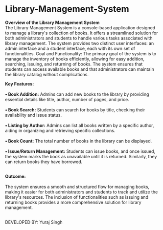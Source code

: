 # Library-Management-System

**Overview of the Library Management System**<br>
The Library Management System is a console-based application designed to manage a library's collection of books. It offers a streamlined solution for both administrators and students to handle various tasks associated with library management. The system provides two distinct user interfaces: an admin interface and a student interface, each with its own set of functionalities.
Goal and Functionality: The primary goal of the system is to manage the inventory of books efficiently, allowing for easy addition, searching, issuing, and returning of books. The system ensures that students can access available books and that administrators can maintain the library catalog without complications.

**Key Features:**<br><br>
**•	Book Addition:** Admins can add new books to the library by providing essential details like title, author, number of pages, and price.<br><br>
**•	Book Search:** Students can search for books by title, checking their availability and issue status.<br><br>
**•	Listing by Author:** Admins can list all books written by a specific author, aiding in organizing and retrieving specific collections.<br><br>
**•	Book Count:** The total number of books in the library can be displayed.<br><br>
**•	Issue/Return Management:** Students can issue books, and once issued, the system marks the book as unavailable until it is returned. Similarly, they can return books they have borrowed.<br><br>

**Outcome:**<br><br>
The system ensures a smooth and structured flow for managing books, making it easier for both administrators and students to track and utilize the library's resources. The inclusion of functionalities such as issuing and returning books provides a more comprehensive solution for library management.


<br>
DEVELOPED BY: Yuraj Singh
<br>
